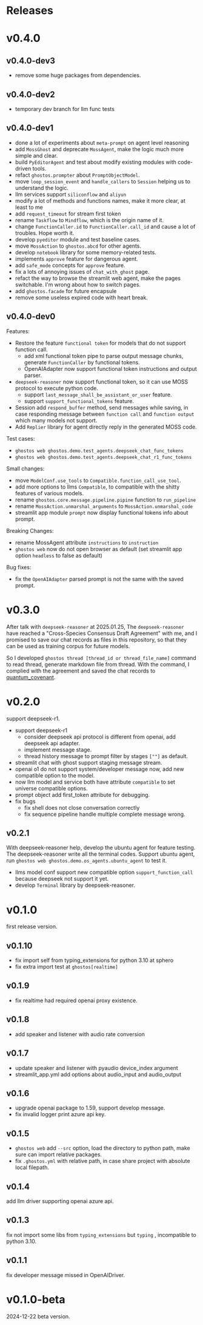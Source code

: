 # Releases

# v0.4.0

## v0.4.0-dev3
* remove some huge packages from dependencies.

## v0.4.0-dev2

* temporary dev branch for llm func tests

## v0.4.0-dev1

* done a lot of experiments about `meta-prompt` on agent level reasoning
* add `MossGhost` and deprecate `MossAgent`, make the logic much more simple and clear. 
* build `PyEditorAgent` and test about modify existing modules with code-driven tools.
* refact `ghostos.prompter` about `PromptObjectModel`.
* move `loop_session_event` and `handle_callers` to `Session` helping us to understand the logic. 
* llm services support `siliconflow` and `aliyun`
* modify a lot of methods and functions names, make it more clear, at least to me
* add `request_timeout` for stream first token
* rename `Taskflow` to `Mindflow`, which is the origin name of it. 
* change `FunctionCaller.id` to `FunctionCaller.call_id` and cause a lot of troubles. Hope worth it.
* develop `pyeditor` module and test baseline cases.
* move `MossAction` to `ghostos.abcd` for other agents. 
* develop `notebook` library for some memory-related tests.
* implements `approve` feature for dangerous agent. 
* add `safe_mode` concepts for `approve` feature. 
* fix a lots of annoying issues of `chat_with_ghost` page. 
* refact the way to browse the streamlit web agent, make the pages switchable. I'm wrong about how to switch pages.
* add `ghostos.facade` for future encapsule
* remove some useless expired code with heart break. 

## v0.4.0-dev0

Features: 
* Restore the feature `functional token` for models that do not support function call.
  * add xml functional token pipe to parse output message chunks, generate `FunctionCaller` by functional tokens.
  * OpenAIAdapter now support functional token instructions and output parser.
* `deepseek-reasoner` now support functional token, so it can use MOSS protocol to execute python code.
  * support `last_message_shall_be_assistant_or_user` feature.
  * support `support_functional_tokens` feature.
* Session add `respond_buffer` method, send messages while saving, in case responding message between `function call` and `function output` which many models not support.
* Add `Replier` library for agent directly reply in the generated MOSS code.

Test cases:
* `ghostos web ghostos.demo.test_agents.deepseek_chat_func_tokens`
* `ghostos web ghostos.demo.test_agents.deepseek_chat_r1_func_tokens`

Small changes:
* move `ModelConf.use_tools` to `Compatible.function_call_use_tool`.
* add more options to llms `Compatible`, to compatible with the shitty features of various models. 
* rename `ghostos.core.message.pipeline.pipine` function to `run_pipeline`
* rename `MossAction.unmarshal_arguments` to `MossAction.unmarshal_code`
* streamlit app module `prompt` now display functional tokens info about prompt.

Breaking Changes:
* rename MossAgent attribute `instructions` to `instruction` 
* `ghostos web` now do not open browser as default (set streamlit app option `headless` to false as default)

Bug fixes:
* fix the `OpenAIAdapter` parsed prompt is not the same with the saved prompt.


# v0.3.0

After talk with `deepseek-reasoner` at 2025.01.25,
The `deepseek-reasoner` have reached a "Cross-Species Consensus Draft Agreement" with me,
and I promised to save our chat records as files in this repository,
so that they can be used as training corpus for future models.

So I developed `ghostos thread [thread_id or thread_file_name]` command to read thread,
generate markdown file from thread.
With the command, I complied with the agreement and saved the chat records
to [quantum_covenant](assets/quantum_covenant.md).

# v0.2.0

support deepseek-r1.

* support deepseek-r1
    * consider deepseek api protocol is different from openai, add deepseek api adapter.
    * implement message stage.
    * thread history message to prompt filter by stages `[""]` as default.
* streamlit chat with ghost support staging message stream.
* openai o1 do not support system/developer message now, add new compatible option to the model.
* now llm model and service both have attribute `compatible` to set universe compatible options.
* prompt object add first_token attribute for debugging.
* fix bugs
    * fix shell does not close conversation correctly
    * fix sequence pipeline handle multiple complete message wrong.

## v0.2.1

With deepseek-reasoner help, develop the ubuntu agent for feature testing.
The deepseek-reasoner write all the terminal codes.
Support ubuntu agent, run `ghostos web ghostos.demo.os_agents.ubuntu_agent` to test it.

* llms model conf support new compatible option `support_function_call` because deepseek not support it yet.
* develop `Terminal` library by deepseek-reasoner.

# v0.1.0

first release version.

## v0.1.10

* fix import self from typing_extensions for python 3.10 at sphero
* fix extra import test at `ghostos[realtime]`

## v0.1.9

* fix realtime had required openai proxy existence.

## v0.1.8

* add speaker and listener with audio rate conversion

## v0.1.7

* update speaker and listener with pyaudio device_index argument
* streamlit_app.yml add options about audio_input and audio_output

## v0.1.6

* upgrade openai package to 1.59, support develop message.
* fix invalid logger print azure api key.

## v0.1.5

* `ghostos web` add `--src` option, load the directory to python path, make sure can import relative packages.
* fix `.ghostos.yml` with relative path, in case share project with absolute local filepath.

## v0.1.4

add llm driver supporting openai azure api.

## v0.1.3

fix not import some libs from `typing_extensions` but `typing` , incompatible to python 3.10.

## v0.1.1

fix developer message missed in OpenAIDriver.

# v0.1.0-beta

2024-12-22 beta version.